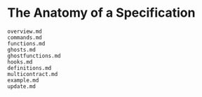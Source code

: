 The Anatomy of a Specification
==============================

```{toctree}
overview.md
commands.md
functions.md
ghosts.md
ghostfunctions.md
hooks.md
definitions.md
multicontract.md
example.md
update.md
```

